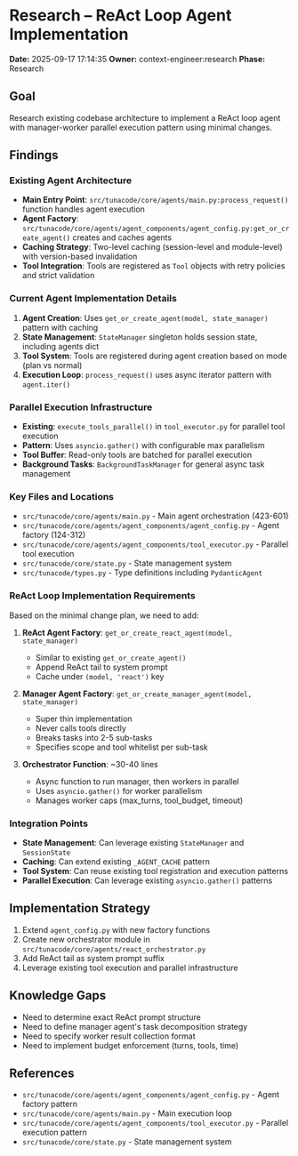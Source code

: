 # Research – ReAct Loop Agent Implementation
**Date:** 2025-09-17 17:14:35
**Owner:** context-engineer:research
**Phase:** Research

## Goal
Research existing codebase architecture to implement a ReAct loop agent with manager-worker parallel execution pattern using minimal changes.

## Findings

### Existing Agent Architecture
- **Main Entry Point**: `src/tunacode/core/agents/main.py:process_request()` function handles agent execution
- **Agent Factory**: `src/tunacode/core/agents/agent_components/agent_config.py:get_or_create_agent()` creates and caches agents
- **Caching Strategy**: Two-level caching (session-level and module-level) with version-based invalidation
- **Tool Integration**: Tools are registered as `Tool` objects with retry policies and strict validation

### Current Agent Implementation Details
1. **Agent Creation**: Uses `get_or_create_agent(model, state_manager)` pattern with caching
2. **State Management**: `StateManager` singleton holds session state, including agents dict
3. **Tool System**: Tools are registered during agent creation based on mode (plan vs normal)
4. **Execution Loop**: `process_request()` uses async iterator pattern with `agent.iter()`

### Parallel Execution Infrastructure
- **Existing**: `execute_tools_parallel()` in `tool_executor.py` for parallel tool execution
- **Pattern**: Uses `asyncio.gather()` with configurable max parallelism
- **Tool Buffer**: Read-only tools are batched for parallel execution
- **Background Tasks**: `BackgroundTaskManager` for general async task management

### Key Files and Locations
- `src/tunacode/core/agents/main.py` - Main agent orchestration (423-601)
- `src/tunacode/core/agents/agent_components/agent_config.py` - Agent factory (124-312)
- `src/tunacode/core/agents/agent_components/tool_executor.py` - Parallel tool execution
- `src/tunacode/core/state.py` - State management system
- `src/tunacode/types.py` - Type definitions including `PydanticAgent`

### ReAct Loop Implementation Requirements
Based on the minimal change plan, we need to add:

1. **ReAct Agent Factory**: `get_or_create_react_agent(model, state_manager)`
   - Similar to existing `get_or_create_agent()`
   - Append ReAct tail to system prompt
   - Cache under `(model, 'react')` key

2. **Manager Agent Factory**: `get_or_create_manager_agent(model, state_manager)`
   - Super thin implementation
   - Never calls tools directly
   - Breaks tasks into 2-5 sub-tasks
   - Specifies scope and tool whitelist per sub-task

3. **Orchestrator Function**: ~30-40 lines
   - Async function to run manager, then workers in parallel
   - Uses `asyncio.gather()` for worker parallelism
   - Manages worker caps (max_turns, tool_budget, timeout)

### Integration Points
- **State Management**: Can leverage existing `StateManager` and `SessionState`
- **Caching**: Can extend existing `_AGENT_CACHE` pattern
- **Tool System**: Can reuse existing tool registration and execution patterns
- **Parallel Execution**: Can leverage existing `asyncio.gather()` patterns

## Implementation Strategy
1. Extend `agent_config.py` with new factory functions
2. Create new orchestrator module in `src/tunacode/core/agents/react_orchestrator.py`
3. Add ReAct tail as system prompt suffix
4. Leverage existing tool execution and parallel infrastructure

## Knowledge Gaps
- Need to determine exact ReAct prompt structure
- Need to define manager agent's task decomposition strategy
- Need to specify worker result collection format
- Need to implement budget enforcement (turns, tools, time)

## References
- `src/tunacode/core/agents/agent_components/agent_config.py` - Agent factory pattern
- `src/tunacode/core/agents/main.py` - Main execution loop
- `src/tunacode/core/agents/agent_components/tool_executor.py` - Parallel execution pattern
- `src/tunacode/core/state.py` - State management system
